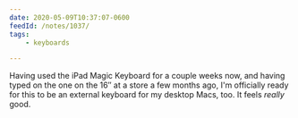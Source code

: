 ```yaml
---
date: 2020-05-09T10:37:07-0600
feedId: /notes/1037/
tags:
    - keyboards

---
```


Having used the iPad Magic Keyboard for a couple weeks now, and having typed on the one on the 16″ at a store a few months ago, I'm officially ready for this to be an external keyboard for my desktop Macs, too. It feels *really* good.